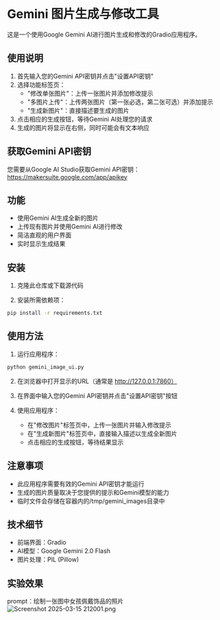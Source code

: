 # Gemini 图片生成与修改工具

这是一个使用Google Gemini AI进行图片生成和修改的Gradio应用程序。



## 使用说明

1. 首先输入您的Gemini API密钥并点击"设置API密钥"
2. 选择功能标签页：
   - "修改单张图片"：上传一张图片并添加修改提示
   - "多图片上传"：上传两张图片（第一张必选，第二张可选）并添加提示
   - "生成新图片"：直接描述要生成的图片
3. 点击相应的生成按钮，等待Gemini AI处理您的请求
4. 生成的图片将显示在右侧，同时可能会有文本响应

## 获取Gemini API密钥

您需要从Google AI Studio获取Gemini API密钥：https://makersuite.google.com/app/apikey

## 功能

- 使用Gemini AI生成全新的图片
- 上传现有图片并使用Gemini AI进行修改
- 简洁直观的用户界面
- 实时显示生成结果

## 安装

1. 克隆此仓库或下载源代码

2. 安装所需依赖项：

```bash
pip install -r requirements.txt
```

## 使用方法

1. 运行应用程序：

```bash
python gemini_image_ui.py
```

2. 在浏览器中打开显示的URL（通常是 http://127.0.0.1:7860）

3. 在界面中输入您的Gemini API密钥并点击"设置API密钥"按钮

4. 使用应用程序：
   - 在"修改图片"标签页中，上传一张图片并输入修改提示
   - 在"生成新图片"标签页中，直接输入描述以生成全新图片
   - 点击相应的生成按钮，等待结果显示

## 注意事项

- 此应用程序需要有效的Gemini API密钥才能运行
- 生成的图片质量取决于您提供的提示和Gemini模型的能力
- 临时文件会存储在容器内的/tmp/gemini_images目录中

## 技术细节

- 前端界面：Gradio
- AI模型：Google Gemini 2.0 Flash
- 图片处理：PIL (Pillow)

## 实验效果
prompt：绘制一张图中女孩佩戴饰品的照片
![Screenshot 2025-03-15 212001.png](https://s2.loli.net/2025/03/15/VxEz3Rrg2AdYIZ5.png)
